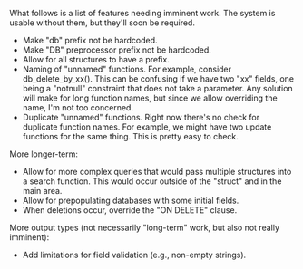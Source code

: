 What follows is a list of features needing imminent work.  The system is
usable without them, but they'll soon be required.

- Make "db" prefix not be hardcoded.
- Make "DB" preprocessor prefix not be hardcoded.
- Allow for all structures to have a prefix.
- Naming of "unnamed" functions.  For example, consider
  db\_delete\_by\_xx().  This can be confusing if we have two "xx"
  fields, one being a "notnull" constraint that does not take a
  parameter.
  Any solution will make for long function names, but since we allow
  overriding the name, I'm not too concerned.
- Duplicate "unnamed" functions.  Right now there's no check for
  duplicate function names.  For example, we might have two update
  functions for the same thing.  This is pretty easy to check.

More longer-term:

- Allow for more complex queries that would pass multiple structures
  into a search function.  This would occur outside of the "struct" and
  in the main area.
- Allow for prepopulating databases with some initial fields.
- When deletions occur, override the "ON DELETE" clause.

More output types (not necessarily "long-term" work, but also not really
imminent):

- Add limitations for field validation (e.g., non-empty strings).

